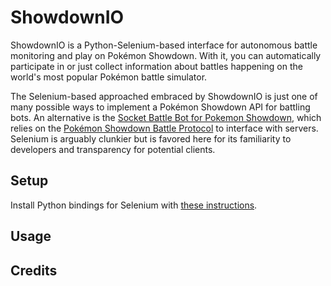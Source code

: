 # ShowdownIO
ShowdownIO is a Python-Selenium-based interface for autonomous battle monitoring and play on Pokémon Showdown. With it, you can automatically participate in or just collect information about battles happening on the world's most popular Pokémon battle simulator. 

The Selenium-based approached embraced by ShowdownIO is just one of many possible ways to implement a Pokémon Showdown API for battling bots. An alternative is the [Socket Battle Bot for Pokemon Showdown](https://github.com/Synedh/showdown-battle-bot), which relies on the [Pokémon Showdown Battle Protocol](https://github.com/Zarel/Pokemon-Showdown/blob/master/PROTOCOL.md) to interface with servers. Selenium is arguably clunkier but is favored here for its familiarity to developers and transparency for potential clients. 

## Setup
Install Python bindings for Selenium with [these instructions](https://selenium-python.readthedocs.io/installation.html).

## Usage

## Credits
